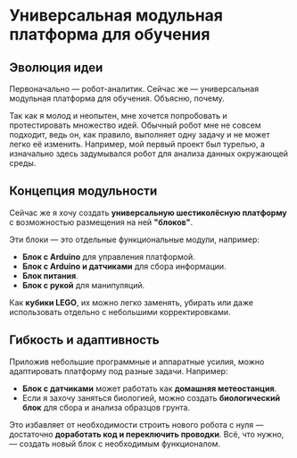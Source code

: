 
# Универсальная модульная платформа для обучения  

## Эволюция идеи  

Первоначально — робот-аналитик. Сейчас же — универсальная модульная платформа для обучения. Объясню, почему.  

Так как я молод и неопытен, мне хочется попробовать и протестировать множество идей. Обычный робот мне не совсем подходит, ведь он, как правило, выполняет одну задачу и не может легко её изменить. Например, мой первый проект был турелью, а изначально здесь задумывался робот для анализа данных окружающей среды.  

## Концепция модульности  

Сейчас же я хочу создать **универсальную шестиколёсную платформу** с возможностью размещения на ней **"блоков"**.  

Эти блоки — это отдельные функциональные модули, например:  
- **Блок с Arduino** для управления платформой.  
- **Блок с Arduino и датчиками** для сбора информации.  
- **Блок питания**.  
- **Блок с рукой** для манипуляций.  

Как **кубики LEGO**, их можно легко заменять, убирать или даже использовать отдельно с небольшими корректировками.  

## Гибкость и адаптивность  

Приложив небольшие программные и аппаратные усилия, можно адаптировать платформу под разные задачи. Например:  
- **Блок с датчиками** может работать как **домашняя метеостанция**.  
- Если я захочу заняться биологией, можно создать **биологический блок** для сбора и анализа образцов грунта.  

Это избавляет от необходимости строить нового робота с нуля — достаточно **доработать код и переключить проводки**. Всё, что нужно, — создать новый блок с необходимым функционалом.  
